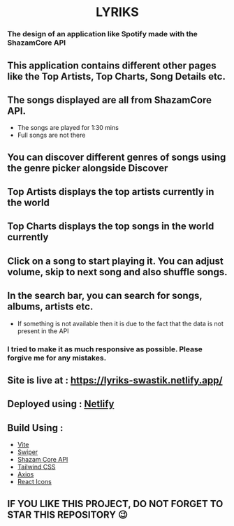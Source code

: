 <h1 align="center">LYRIKS</h1>

### The design of an application like Spotify made with the ShazamCore API

## This application contains different other pages like the Top Artists, Top Charts, Song Details etc.

## The songs displayed are all from ShazamCore API.
- The songs are played for 1:30 mins 
- Full songs are not there

## You can discover different genres of songs using the genre picker alongside Discover

## Top Artists displays the top artists currently in the world
## Top Charts displays the top songs in the world currently

## Click on a song to start playing it. You can adjust volume, skip to next song and also shuffle songs.

## In the search bar, you can search for songs, albums, artists etc.
- If something is not available then it is due to the fact that the data is not present in the API

### I tried to make it as much responsive as possible. Please forgive me for any mistakes.

## Site is live at : https://lyriks-swastik.netlify.app/
## Deployed using : [Netlify](https://www.netlify.com/)


## Build Using : 
- [Vite](https://vitejs.dev/)
- [Swiper](https://swiperjs.com/react)
- [Shazam Core API](https://rapidapi.com/tipsters/api/shazam-core)
- [Tailwind CSS](https://tailwindcss.com/)
- [Axios](https://www.npmjs.com/package/axios)
- [React Icons](https://react-icons.github.io/react-icons/)

## IF YOU LIKE THIS PROJECT, DO NOT FORGET TO STAR THIS REPOSITORY 😉
